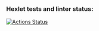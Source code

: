 ### Hexlet tests and linter status:
[![Actions Status](https://github.com/Deln0r/python-project-50/workflows/hexlet-check/badge.svg)](https://github.com/Deln0r/python-project-50/actions)